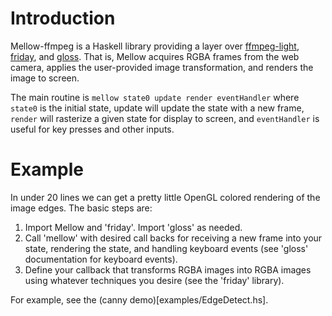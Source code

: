 # Introduction

Mellow-ffmpeg is a Haskell library providing a layer over
[ffmpeg-light](https://github.com/acowley/ffmpeg-light),
[friday](https://github.com/RaphaelJ/friday), and
[gloss](http://gloss.ouroborus.net/).  That is, Mellow acquires RGBA frames from
the web camera, applies the user-provided image transformation, and renders the
image to screen.

The main routine is `mellow state0 update render eventHandler` where `state0` is
the initial state, update will update the state with a new frame, `render` will
rasterize a given state for display to screen, and `eventHandler` is useful for
key presses and other inputs.

# Example

In under 20 lines we can get a pretty little OpenGL colored rendering of the
image edges.  The basic steps are:

1. Import Mellow and 'friday'.  Import 'gloss' as needed.
2. Call 'mellow' with desired call backs for receiving a new frame into your
   state, rendering the state, and handling keyboard events (see 'gloss'
   documentation for keyboard events).
3. Define your callback that transforms RGBA images into RGBA images
   using whatever techniques you desire (see the 'friday' library).


For example, see the (canny demo)[examples/EdgeDetect.hs].
